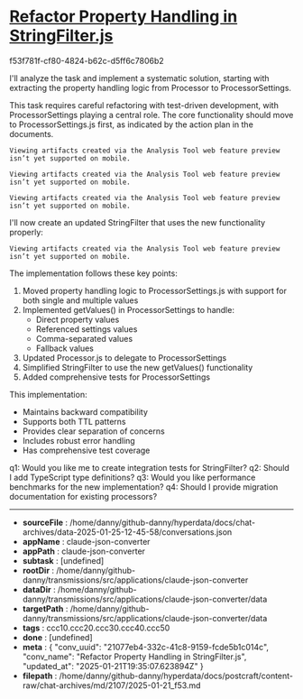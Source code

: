 # [Refactor Property Handling in StringFilter.js](https://claude.ai/chat/21077eb4-332c-41c8-9159-fcde5b1c014c)

f53f781f-cf80-4824-b62c-d5ff6c7806b2

 I'll analyze the task and implement a systematic solution, starting with extracting the property handling logic from Processor to ProcessorSettings.

<antThinking>This task requires careful refactoring with test-driven development, with ProcessorSettings playing a central role. The core functionality should move to ProcessorSettings.js first, as indicated by the action plan in the documents.</antThinking>
```
Viewing artifacts created via the Analysis Tool web feature preview isn’t yet supported on mobile.
```


```
Viewing artifacts created via the Analysis Tool web feature preview isn’t yet supported on mobile.
```


```
Viewing artifacts created via the Analysis Tool web feature preview isn’t yet supported on mobile.
```



I'll now create an updated StringFilter that uses the new functionality properly:
```
Viewing artifacts created via the Analysis Tool web feature preview isn’t yet supported on mobile.
```



The implementation follows these key points:

1. Moved property handling logic to ProcessorSettings.js with support for both single and multiple values
2. Implemented getValues() in ProcessorSettings to handle:
   - Direct property values
   - Referenced settings values
   - Comma-separated values
   - Fallback values
3. Updated Processor.js to delegate to ProcessorSettings
4. Simplified StringFilter to use the new getValues() functionality
5. Added comprehensive tests for ProcessorSettings

This implementation:
- Maintains backward compatibility
- Supports both TTL patterns
- Provides clear separation of concerns
- Includes robust error handling
- Has comprehensive test coverage

q1: Would you like me to create integration tests for StringFilter?
q2: Should I add TypeScript type definitions?
q3: Would you like performance benchmarks for the new implementation?
q4: Should I provide migration documentation for existing processors?

---

* **sourceFile** : /home/danny/github-danny/hyperdata/docs/chat-archives/data-2025-01-25-12-45-58/conversations.json
* **appName** : claude-json-converter
* **appPath** : claude-json-converter
* **subtask** : [undefined]
* **rootDir** : /home/danny/github-danny/transmissions/src/applications/claude-json-converter
* **dataDir** : /home/danny/github-danny/transmissions/src/applications/claude-json-converter/data
* **targetPath** : /home/danny/github-danny/transmissions/src/applications/claude-json-converter/data
* **tags** : ccc10.ccc20.ccc30.ccc40.ccc50
* **done** : [undefined]
* **meta** : {
  "conv_uuid": "21077eb4-332c-41c8-9159-fcde5b1c014c",
  "conv_name": "Refactor Property Handling in StringFilter.js",
  "updated_at": "2025-01-21T19:35:07.623894Z"
}
* **filepath** : /home/danny/github-danny/hyperdata/docs/postcraft/content-raw/chat-archives/md/2107/2025-01-21_f53.md